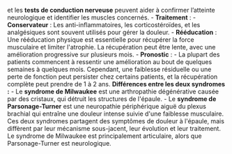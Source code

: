 et les **tests de conduction nerveuse** peuvent aider à confirmer l’atteinte neurologique et identifier les muscles concernés. - **Traitement** : - **Conservateur** : Les anti-inflammatoires, les corticostéroïdes, et les analgésiques sont souvent utilisés pour gérer la douleur. - **Rééducation** : Une rééducation physique est essentielle pour récupérer la force musculaire et limiter l'atrophie. La récupération peut être lente, avec une amélioration progressive sur plusieurs mois. - **Pronostic** : - La plupart des patients commencent à ressentir une amélioration au bout de quelques semaines à quelques mois. Cependant, une faiblesse résiduelle ou une perte de fonction peut persister chez certains patients, et la récupération complète peut prendre de 1 à 2 ans. **Différences entre les deux syndromes :** - Le **syndrome de Milwaukee** est une arthropathie dégénérative causée par des cristaux, qui détruit les structures de l'épaule. - Le **syndrome de Parsonage-Turner** est une neuropathie périphérique aiguë du plexus brachial qui entraîne une douleur intense suivie d'une faiblesse musculaire. Ces deux syndromes partagent des symptômes de douleur à l'épaule, mais diffèrent par leur mécanisme sous-jacent, leur évolution et leur traitement. Le syndrome de Milwaukee est principalement articulaire, alors que Parsonage-Turner est neurologique.
